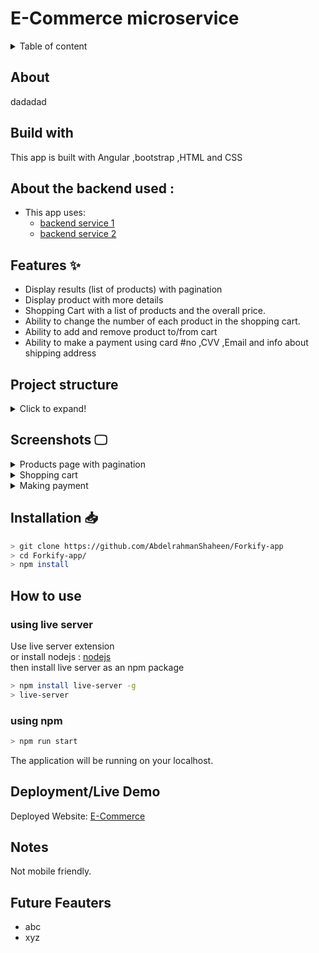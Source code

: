 # E-Commerce microservice

<details>
<summary>Table of content</summary>

- [E-Commerce microservice](#e-commerce-microservice)
  - [About](#about)
  - [Build with](#build-with)
  - [About the backend used :](#about-the-backend-used-)
  - [Features ✨](#features-)
  - [Project structure](#project-structure)
  - [Screenshots 🖵](#screenshots-)
  - [Installation 📥](#installation-)
  - [How to use](#how-to-use)
    - [using live server](#using-live-server)
    - [using npm](#using-npm)
  - [Deployment/Live Demo](#deploymentlive-demo)
  - [Notes](#notes)
  - [Future Feauters](#future-feauters)
  </details>

## About

dadadad

## Build with

This app is built with Angular ,bootstrap ,HTML and CSS

## About the backend used :

- This app uses:
  - [backend service 1]()
  - [backend service 2]()

## Features ✨

- Display results (list of products) with pagination
- Display product with more details
- Shopping Cart with a list of products and the overall price.
- Ability to change the number of each product in the shopping cart.
- Ability to add and remove product to/from cart
- Ability to make a payment using card #no ,CVV ,Email and info about shipping address

## Project structure

<details>
<summary>Click to expand!</summary>

```bash
## Project Structure
📦src
 ┣ 📂app
 ┃ ┣ 📂carts
 ┃ ┃ ┣ 📂components
 ┃ ┃ ┃ ┣ 📂cart
 ┃ ┃ ┃ ┃ ┣ 📜cart.component.css
 ┃ ┃ ┃ ┃ ┣ 📜cart.component.html
 ┃ ┃ ┃ ┃ ┣ 📜cart.component.spec.ts
 ┃ ┃ ┃ ┃ ┗ 📜cart.component.ts
 ┃ ┃ ┃ ┣ 📂payment-form
 ┃ ┃ ┃ ┃ ┣ 📜payment-form.component.css
 ┃ ┃ ┃ ┃ ┣ 📜payment-form.component.html
 ┃ ┃ ┃ ┃ ┣ 📜payment-form.component.spec.ts
 ┃ ┃ ┃ ┃ ┗ 📜payment-form.component.ts
 ┃ ┃ ┃ ┗ 📂product-in-cart
 ┃ ┃ ┃ ┃ ┣ 📜product-in-cart.component.css
 ┃ ┃ ┃ ┃ ┣ 📜product-in-cart.component.html
 ┃ ┃ ┃ ┃ ┣ 📜product-in-cart.component.spec.ts
 ┃ ┃ ┃ ┃ ┗ 📜product-in-cart.component.ts
 ┃ ┃ ┣ 📂models
 ┃ ┃ ┃ ┣ 📜Order.model.ts
 ┃ ┃ ┃ ┗ 📜OrderItem.model.ts
 ┃ ┃ ┣ 📂services
 ┃ ┃ ┃ ┣ 📜carts.service.spec.ts
 ┃ ┃ ┃ ┗ 📜carts.service.ts
 ┃ ┃ ┗ 📜carts.module.ts
 ┃ ┣ 📂products
 ┃ ┃ ┣ 📂components
 ┃ ┃ ┃ ┣ 📂all-products
 ┃ ┃ ┃ ┃ ┣ 📜all-products.component.css
 ┃ ┃ ┃ ┃ ┣ 📜all-products.component.html
 ┃ ┃ ┃ ┃ ┣ 📜all-products.component.spec.ts
 ┃ ┃ ┃ ┃ ┗ 📜all-products.component.ts
 ┃ ┃ ┃ ┣ 📂product
 ┃ ┃ ┃ ┃ ┣ 📜product.component.css
 ┃ ┃ ┃ ┃ ┣ 📜product.component.html
 ┃ ┃ ┃ ┃ ┣ 📜product.component.spec.ts
 ┃ ┃ ┃ ┃ ┗ 📜product.component.ts
 ┃ ┃ ┃ ┗ 📂product-details
 ┃ ┃ ┃ ┃ ┣ 📜product-details.component.css
 ┃ ┃ ┃ ┃ ┣ 📜product-details.component.html
 ┃ ┃ ┃ ┃ ┣ 📜product-details.component.spec.ts
 ┃ ┃ ┃ ┃ ┗ 📜product-details.component.ts
 ┃ ┃ ┣ 📂models
 ┃ ┃ ┃ ┣ 📜Pageable.model.ts
 ┃ ┃ ┃ ┣ 📜product-cart.model.ts
 ┃ ┃ ┃ ┣ 📜product.model.ts
 ┃ ┃ ┃ ┗ 📜products-Response.model.ts
 ┃ ┃ ┣ 📂services
 ┃ ┃ ┃ ┣ 📜products.service.spec.ts
 ┃ ┃ ┃ ┗ 📜products.service.ts
 ┃ ┃ ┗ 📜products.module.ts
 ┃ ┣ 📂shared
 ┃ ┃ ┣ 📂components
 ┃ ┃ ┃ ┣ 📂header
 ┃ ┃ ┃ ┃ ┣ 📜header.component.css
 ┃ ┃ ┃ ┃ ┣ 📜header.component.html
 ┃ ┃ ┃ ┃ ┣ 📜header.component.spec.ts
 ┃ ┃ ┃ ┃ ┗ 📜header.component.ts
 ┃ ┃ ┃ ┣ 📂pagination
 ┃ ┃ ┃ ┃ ┣ 📜pagination.component.css
 ┃ ┃ ┃ ┃ ┣ 📜pagination.component.html
 ┃ ┃ ┃ ┃ ┣ 📜pagination.component.spec.ts
 ┃ ┃ ┃ ┃ ┗ 📜pagination.component.ts
 ┃ ┃ ┃ ┣ 📂select
 ┃ ┃ ┃ ┃ ┣ 📜select.component.css
 ┃ ┃ ┃ ┃ ┣ 📜select.component.html
 ┃ ┃ ┃ ┃ ┣ 📜select.component.spec.ts
 ┃ ┃ ┃ ┃ ┗ 📜select.component.ts
 ┃ ┃ ┃ ┗ 📂spinner
 ┃ ┃ ┃ ┃ ┣ 📜spinner.component.css
 ┃ ┃ ┃ ┃ ┣ 📜spinner.component.html
 ┃ ┃ ┃ ┃ ┣ 📜spinner.component.spec.ts
 ┃ ┃ ┃ ┃ ┗ 📜spinner.component.ts
 ┃ ┃ ┣ 📂services
 ┃ ┃ ┃ ┣ 📜shared.service.spec.ts
 ┃ ┃ ┃ ┗ 📜shared.service.ts
 ┃ ┃ ┗ 📜shared.module.ts
 ┃ ┣ 📜app-routing.module.ts
 ┃ ┣ 📜app.component.css
 ┃ ┣ 📜app.component.html
 ┃ ┣ 📜app.component.spec.ts
 ┃ ┣ 📜app.component.ts
 ┃ ┗ 📜app.module.ts
 ┣ 📂assets
 ┃ ┣ 📜.gitkeep
 ┃ ┗ 📜logo.jpg
 ┣ 📂environments
 ┃ ┣ 📜environment.prod.ts
 ┃ ┗ 📜environment.ts
 ┣ 📜favicon.ico
 ┣ 📜index.html
 ┣ 📜main.ts
 ┗ 📜styles.css

```

</details>

## Screenshots 🖵

<details>
<summary>Products page with pagination</summary>

![image](https://github.com/AbdelrahmanShaheen/Forkify-app/assets/77184432/2dbebbd5-5ffc-4f9d-a6b8-e157920f436f)

</details>

<details>
<summary>Shopping cart</summary>

![image](https://github.com/AbdelrahmanShaheen/Forkify-app/assets/77184432/46b03b0f-a852-41dd-8b23-59a2c289852a)

</details>

<details>
<summary>Making payment</summary>

![image](https://github.com/AbdelrahmanShaheen/Forkify-app/assets/77184432/fc75045d-ed6f-47f8-a600-624d296533a4)

</details>

## Installation 📥

```bash
> git clone https://github.com/AbdelrahmanShaheen/Forkify-app
> cd Forkify-app/
> npm install
```

## How to use

### using live server

Use live server extension \
or
install nodejs : [nodejs](https://nodejs.org/en/download/) \
then install live server as an npm package

```bash
> npm install live-server -g
> live-server
```

### using npm

```bash
> npm run start
```

The application will be running on your localhost.

## Deployment/Live Demo

Deployed Website: [E-Commerce]()

## Notes

Not mobile friendly.

## Future Feauters

- abc
- xyz
